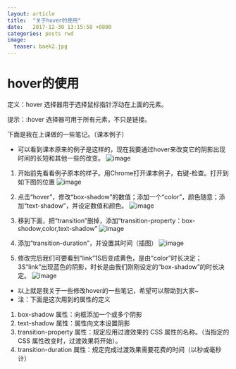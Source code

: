 ```yaml
---
layout: article
title:  "关于hover的使用"
date:   2017-12-30 13:15:50 +0800
categories: posts rwd
image:
  teaser: baek2.jpg
---
```


# hover的使用
定义：hover 选择器用于选择鼠标指针浮动在上面的元素。

提示：:hover 选择器可用于所有元素，不只是链接。

下面是我在上课做的一些笔记。（课本例子）

- 可以看到课本原来的例子是这样的，现在我要通过hover来改变它的阴影出现时间的长短和其他一些的改变。
![image](https://huangjiali.github.io/images/hover0.png)

1. 开始前先看看例子原本的样子。用Chrome打开课本例子，右键-检查。打开到如下图的位置
![image](https://huangjiali.github.io/images/hover1.png)

2. 点击“hover”，修改“box-shadow”的数值；添加一个“color”，颜色随意；添加“text-shadow”，并设定数值和颜色。
![image](https://huangjiali.github.io/images/hover2.png)

3. 移到下面，把“transition”删掉，添加“transition-property：box-shodow,color,text-shadow”
![image](https://huangjiali.github.io/images/hover3.png)

4. 添加“transition-duration”，并设置其时间（插图）
![image](https://huangjiali.github.io/images/hover4.png)

5. 修改完后我们可要看到“link”1S后变成黄色，是由“color”时长决定；3S“link”出现蓝色的阴影，时长是由我们刚刚设定的“box-shadow”的时长决定。
![image](https://huangjiali.github.io/images/hover5.png)

- 以上就是我关于一些修改hover的一些笔记，希望可以帮助到大家~
- 注：下面是这次用到的属性的定义
1. box-shadow 属性：向框添加一个或多个阴影
2. text-shadow 属性：属性向文本设置阴影
3. transition-property 属性：规定应用过渡效果的 CSS 属性的名称。（当指定的 CSS 属性改变时，过渡效果将开始）。
4. transition-duration 属性：规定完成过渡效果需要花费的时间（以秒或毫秒计）

